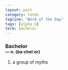 ```yaml
---
layout: post
category: terms
tagline: "Word of the Day"
tags: [alpha_b]
term: bachelor
---
```


<h3>Bachelor<br/> <small>&mdash; n. (ba<span>&middot;</span>chel<span>&middot;</span>or)</small></h3>
<p><ol><li>a group of myths</li>
</ol></p>
